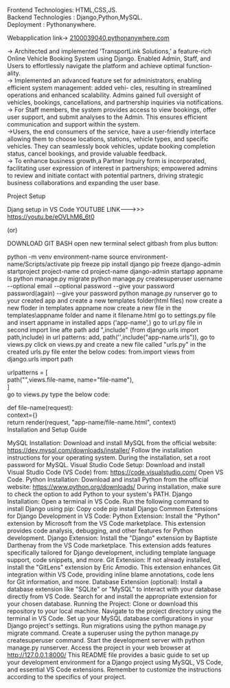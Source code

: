 Frontend Technologies: HTML,CSS,JS.  
Backend Technologies : Django,Python,MySQL.  
Deployment           : Pythonanywhere. 

Webapplication link-> [2100039040.pythonanywhere.com](https://2100039040.pythonanywhere.com/)  

-> Architected and implemented ’TransportLink Solutions,’ a feature-rich Online Vehicle Booking System using
Django. Enabled Admin, Staff, and Users to effortlessly navigate the platform and achieve optimal function-
ality.  
-> Implemented an advanced feature set for administrators, enabling efficient system management: added vehi-
cles, resulting in streamlined operations and enhanced scalability. Admins gained full oversight of vehicles,
bookings, cancellations, and partnership inquiries via notifications.  
-> For Staff members, the system provides access to view bookings, offer user support, and submit analyses to
the Admin. This ensures efficient communication and support within the system.  
->Users, the end consumers of the service, have a user-friendly interface allowing them to choose locations,
stations, vehicle types, and specific vehicles. They can seamlessly book vehicles, update booking completion
status, cancel bookings, and provide valuable feedback.  
-> To enhance business growth,a Partner Inquiry form is incorporated, facilitating user expression of interest
in partnerships; empowered admins to review and initiate contact with potential partners, driving strategic
business collaborations and expanding the user base.
  
Project Setup  

Djang setup in VS Code YOUTUBE LINK--->>> https://youtu.be/eOVLhM6_6t0

(or)

DOWNLOAD GIT BASH
open new terminal
select gitbash from plus button:

python -m venv environment-name
source environment-name/Scripts/activate
pip freeze
pip install django
pip freeze
django-admin startproject project-name
cd project-name
django-admin startapp appname
ls
python manage.py migrate
python manage.py createsuperuser
username --optional
email --optional
password --give your password
password(again) --give your password
python manage.py runserver
go to your created app and create a new templates folder(html files)
now create a new floder in templates appname
now create a new file in the templates\appname folder and name it
filename.html
go to settings.py file and insert appname in installed apps
('app-name',)
go to url.py file
in second import line afte path add ",include"
(from django.urls import path,include)
in url patterns:
add,
path('',include("app-name.urls")),
go to views.py click on views.py and create a new file called "urls.py"
in the created urls.py file enter the below codes:
from.import views
from django.urls import path

urlpatterns = [  
	path("",views.file-name, name="file-name"),  
	]  
go to views.py
type the below code:

def file-name(request):  
	context={}  
	return render(request, "app-name/file-name.html", context)  
Installation and Setup Guide

MySQL Installation:
Download and install MySQL from the official website: https://dev.mysql.com/downloads/installer/
Follow the installation instructions for your operating system.
During the installation, set a root password for MySQL.
Visual Studio Code Setup:
Download and install Visual Studio Code (VS Code) from: https://code.visualstudio.com/
Open VS Code.
Python Installation:
Download and install Python from the official website: https://www.python.org/downloads/
During installation, make sure to check the option to add Python to your system's PATH.
Django Installation:
Open a terminal in VS Code.
Run the following command to install Django using pip:
Copy code
pip install Django
Common Extensions for Django Development in VS Code:
Python Extension:
Install the "Python" extension by Microsoft from the VS Code marketplace.
This extension provides code analysis, debugging, and other features for Python development.
Django Extension:
Install the "Django" extension by Baptiste Darthenay from the VS Code marketplace.
This extension adds features specifically tailored for Django development, including template language support, code snippets, and more.
Git Extension:
If not already installed, install the "GitLens" extension by Eric Amodio.
This extension enhances Git integration within VS Code, providing inline blame annotations, code lens for Git information, and more.
Database Extension (optional):
Install a database extension like "SQLite" or "MySQL" to interact with your database directly from VS Code.
Search for and install the appropriate extension for your chosen database.
Running the Project:
Clone or download this repository to your local machine.
Navigate to the project directory using the terminal in VS Code.
Set up your MySQL database configurations in your Django project's settings.
Run migrations using the python manage.py migrate command.
Create a superuser using the python manage.py createsuperuser command. Start the development server with python manage.py runserver. Access the project in your web browser at http://127.0.0.1:8000/
This README file provides a basic guide to set up your development environment for a Django project using MySQL, VS Code, and essential VS Code extensions. Remember to customize the instructions according to the specifics of your project.
